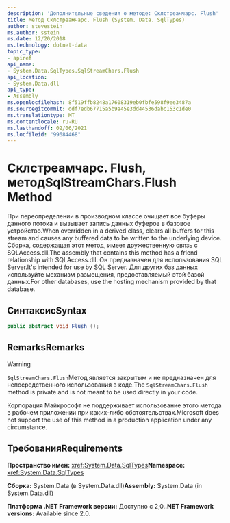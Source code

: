 ```yaml
---
description: 'Дополнительные сведения о методе: Склстреамчарс. Flush'
title: Метод Склстреамчарс. Flush (System. Data. SqlTypes)
author: stevestein
ms.author: sstein
ms.date: 12/20/2018
ms.technology: dotnet-data
topic_type:
- apiref
api_name:
- System.Data.SqlTypes.SqlStreamChars.Flush
api_location:
- System.Data.dll
api_type:
- Assembly
ms.openlocfilehash: 8f519ffb8248a17608319eb0fbfe598f9ee3487a
ms.sourcegitcommit: ddf7edb67715a5b9a45e3dd44536dabc153c1de0
ms.translationtype: MT
ms.contentlocale: ru-RU
ms.lasthandoff: 02/06/2021
ms.locfileid: "99684468"
---
```

# <a name="sqlstreamcharsflush-method"></a><span data-ttu-id="c29cc-103">Склстреамчарс. Flush, метод</span><span class="sxs-lookup"><span data-stu-id="c29cc-103">SqlStreamChars.Flush Method</span></span>

<span data-ttu-id="c29cc-104">При переопределении в производном классе очищает все буферы данного потока и вызывает запись данных буферов в базовое устройство.</span><span class="sxs-lookup"><span data-stu-id="c29cc-104">When overridden in a derived class, clears all buffers for this stream and causes any buffered data to be written to the underlying device.</span></span> <span data-ttu-id="c29cc-105">Сборка, содержащая этот метод, имеет дружественную связь с SQLAccess.dll.</span><span class="sxs-lookup"><span data-stu-id="c29cc-105">The assembly that contains this method has a friend relationship with SQLAccess.dll.</span></span> <span data-ttu-id="c29cc-106">Он предназначен для использования SQL Server.</span><span class="sxs-lookup"><span data-stu-id="c29cc-106">It's intended for use by SQL Server.</span></span> <span data-ttu-id="c29cc-107">Для других баз данных используйте механизм размещения, предоставляемый этой базой данных.</span><span class="sxs-lookup"><span data-stu-id="c29cc-107">For other databases, use the hosting mechanism provided by that database.</span></span>

## <a name="syntax"></a><span data-ttu-id="c29cc-108">Синтаксис</span><span class="sxs-lookup"><span data-stu-id="c29cc-108">Syntax</span></span>

```csharp
public abstract void Flush ();
```

## <a name="remarks"></a><span data-ttu-id="c29cc-109">Remarks</span><span class="sxs-lookup"><span data-stu-id="c29cc-109">Remarks</span></span>

> [!WARNING]
> <span data-ttu-id="c29cc-110">`SqlStreamChars.Flush`Метод является закрытым и не предназначен для непосредственного использования в коде.</span><span class="sxs-lookup"><span data-stu-id="c29cc-110">The `SqlStreamChars.Flush` method is private and is not meant to be used directly in your code.</span></span>
>
> <span data-ttu-id="c29cc-111">Корпорация Майкрософт не поддерживает использование этого метода в рабочем приложении при каких-либо обстоятельствах.</span><span class="sxs-lookup"><span data-stu-id="c29cc-111">Microsoft does not support the use of this method in a production application under any circumstance.</span></span>

## <a name="requirements"></a><span data-ttu-id="c29cc-112">Требования</span><span class="sxs-lookup"><span data-stu-id="c29cc-112">Requirements</span></span>

<span data-ttu-id="c29cc-113">**Пространство имен:** <xref:System.Data.SqlTypes></span><span class="sxs-lookup"><span data-stu-id="c29cc-113">**Namespace:** <xref:System.Data.SqlTypes></span></span>

<span data-ttu-id="c29cc-114">**Сборка:** System.Data (в System.Data.dll)</span><span class="sxs-lookup"><span data-stu-id="c29cc-114">**Assembly:** System.Data (in System.Data.dll)</span></span>

<span data-ttu-id="c29cc-115">**Платформа .NET Framework версии:** Доступно с 2,0.</span><span class="sxs-lookup"><span data-stu-id="c29cc-115">**.NET Framework versions:** Available since 2.0.</span></span>
